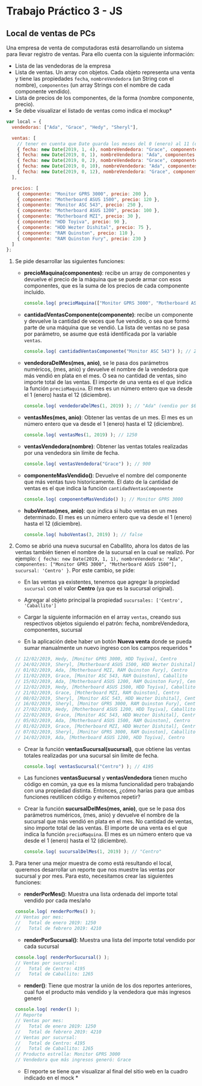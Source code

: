 # Trabajo Práctico 3 - JS

## Local de ventas de PCs

Una empresa de venta de computadoras está desarrollando un sistema para llevar registro de ventas. Para ello cuenta con la siguiente información:

  * Lista de las vendedoras de la empresa
  * Lista de ventas. Un array con objetos. Cada objeto representa una venta y tiene las propiedades `fecha`, `nombreVendedora` (un String con el nombre), `componentes` (un array Strings con el nombre de cada componente vendido).
  * Lista de precios de los componentes, de la forma (nombre componente, precio).
  * Se debe visualizar el listado de ventas como indica el mockup*

```js
var local = {
  vendedoras: ["Ada", "Grace", "Hedy", "Sheryl"],

  ventas: [
    // tener en cuenta que Date guarda los meses del 0 (enero) al 11 (diciembre)
    { fecha: new Date(2019, 1, 4), nombreVendedora: "Grace", componentes: ["Monitor GPRS 3000", "Motherboard ASUS 1500"] },
    { fecha: new Date(2019, 0, 1), nombreVendedora: "Ada", componentes: ["Monitor GPRS 3000", "Motherboard ASUS 1500"] },
    { fecha: new Date(2019, 0, 2), nombreVendedora: "Grace", componentes: ["Monitor ASC 543", "Motherboard MZI"] },
    { fecha: new Date(2019, 0, 10), nombreVendedora: "Ada", componentes: ["Monitor ASC 543", "Motherboard ASUS 1200"] },
    { fecha: new Date(2019, 0, 12), nombreVendedora: "Grace", componentes: ["Monitor GPRS 3000", "Motherboard ASUS 1200"] }
  ],

  precios: [
    { componente: "Monitor GPRS 3000", precio: 200 },
    { componente: "Motherboard ASUS 1500", precio: 120 },
    { componente: "Monitor ASC 543", precio: 250 },
    { componente: "Motherboard ASUS 1200", precio: 100 },
    { componente: "Motherboard MZI", precio: 30 },
    { componente: "HDD Toyiva", precio: 90 },
    { componente: "HDD Wezter Dishital", precio: 75 },
    { componente: "RAM Quinston", precio: 110 },
    { componente: "RAM Quinston Fury", precio: 230 }
  ]
};
```

1. Se pide desarrollar las siguientes funciones:
    * **precioMaquina(componentes)**: recibe un array de componentes y devuelve el precio de la máquina que se puede armar con esos componentes, que es la suma de los precios de cada componente incluido.
      ```js
      console.log( precioMaquina(["Monitor GPRS 3000", "Motherboard ASUS 1500"]) ); // 320 ($200 del monitor + $120 del motherboard)
      ```

    * **cantidadVentasComponente(componente)**: recibe un componente y devuelve la cantidad de veces que fue vendido, o sea que formó parte de una máquina que se vendió. La lista de ventas no se pasa por parámetro, se asume que está identificada por la variable `ventas`.
      ```js
      console.log( cantidadVentasComponente("Monitor ASC 543") ); // 2
      ```

    * **vendedoraDelMes(mes, anio)**, se le pasa dos parámetros numéricos, (mes, anio) y devuelve el nombre de la vendedora que más vendió en plata en el mes. O sea no cantidad de ventas, sino importe total de las ventas. El importe de una venta es el que indica la función `precioMaquina`. El mes es un número entero que va desde el 1 (enero) hasta el 12 (diciembre).
      ```js
      console.log( vendedoraDelMes(1, 2019) ); // "Ada" (vendio por $670, una máquina de $320 y otra de $350)
      ```

    * **ventasMes(mes, anio)**: Obtener las ventas de un mes. El mes es un número entero que va desde el 1 (enero) hasta el 12 (diciembre).
      ```js
      console.log( ventasMes(1, 2019) ); // 1250
      ```

    * **ventasVendedora(nombre)**: Obtener las ventas totales realizadas por una vendedora sin límite de fecha.
      ```js
      console.log( ventasVendedora("Grace") ); // 900
      ```

    * **componenteMasVendido()**: Devuelve el nombre del componente que más ventas tuvo historicamente. El dato de la cantidad de ventas es el que indica la función `cantidadVentasComponente`
      ```js
      console.log( componenteMasVendido() ); // Monitor GPRS 3000
      ```

    * **huboVentas(mes, anio)**: que indica si hubo ventas en un mes determinado. El mes es un número entero que va desde el 1 (enero) hasta el 12 (diciembre).
      ```js
      console.log( huboVentas(3, 2019) ); // false
      ```


2. Como se abrió una nueva sucursal en Caballito, ahora los datos de las ventas también tienen el nombre de la sucursal en la cual se realizó. Por ejemplo: `{ fecha: new Date(2019, 1, 1), nombreVendedora: "Ada", componentes: ["Monitor GPRS 3000", "Motherboard ASUS 1500"], sucursal: 'Centro' }`. Por este cambio, se pide:
    * En las ventas ya existentes, tenemos que agregar la propiedad `sucursal` con el valor **Centro** (ya que es la sucursal original).

    * Agregar al objeto principal la propiedad `sucursales: ['Centro', 'Caballito']`

    * Cargar la siguiente información en el array `ventas`, creando sus respectivos objetos siguiendo el patrón: fecha, nombreVendedora, componentes, sucursal

    * En la aplicación debe haber un botón **Nueva venta** donde se pueda sumar manualmente un nuevo ingreso con los campos requeridos *

    ```js
    // 12/02/2019, Hedy, [Monitor GPRS 3000, HDD Toyiva], Centro
    // 24/02/2019, Sheryl, [Motherboard ASUS 1500, HDD Wezter Dishital], Caballito
    // 01/02/2019, Ada, [Motherboard MZI, RAM Quinston Fury], Centro
    // 11/02/2019, Grace, [Monitor ASC 543, RAM Quinston], Caballito
    // 15/02/2019, Ada, [Motherboard ASUS 1200, RAM Quinston Fury], Centro
    // 12/02/2019, Hedy, [Motherboard ASUS 1500, HDD Toyiva], Caballito
    // 21/02/2019, Grace, [Motherboard MZI, RAM Quinston], Centro
    // 08/02/2019, Sheryl, [Monitor ASC 543, HDD Wezter Dishital], Centro
    // 16/02/2019, Sheryl, [Monitor GPRS 3000, RAM Quinston Fury], Centro
    // 27/02/2019, Hedy, [Motherboard ASUS 1200, HDD Toyiva], Caballito
    // 22/02/2019, Grace, [Monitor ASC 543, HDD Wezter Dishital], Centro
    // 05/02/2019, Ada, [Motherboard ASUS 1500, RAM Quinston], Centro
    // 01/02/2019, Grace, [Motherboard MZI, HDD Wezter Dishital], Centro
    // 07/02/2019, Sheryl, [Monitor GPRS 3000, RAM Quinston], Caballito
    // 14/02/2019, Ada, [Motherboard ASUS 1200, HDD Toyiva], Centro
    ```

    * Crear la función **ventasSucursal(sucursal)**, que obtiene las ventas totales realizadas por una sucursal sin límite de fecha.
      ```js
      console.log( ventasSucursal("Centro") ); // 4195
      ```

    * Las funciones **ventasSucursal** y **ventasVendedora** tienen mucho código en común, ya que es la misma funcionalidad pero trabajando con una propiedad distinta. Entonces, ¿cómo harías para que ambas funciones reutilicen código y evitemos repetir?

    * Crear la función **sucursalDelMes(mes, anio)**, que se le pasa dos parámetros numéricos, (mes, anio) y devuelve el nombre de la sucursal que más vendió en plata en el mes. No cantidad de ventas, sino importe total de las ventas. El importe de una venta es el que indica la función `precioMaquina`. El mes es un número entero que va desde el 1 (enero) hasta el 12 (diciembre).
      ```js
      console.log( sucursalDelMes(1, 2019) ); // "Centro"
      ```

3. Para tener una mejor muestra de como está resultando el local, queremos desarrollar un reporte que nos muestre las ventas por sucursal y por mes. Para esto, necesitamos crear las siguientes funciones:
    * **renderPorMes()**: Muestra una lista ordenada del importe total vendido por cada mes/año
    ```js
    console.log( renderPorMes() );
    // Ventas por mes:
    //   Total de enero 2019: 1250
    //   Total de febrero 2019: 4210
    ```

    * **renderPorSucursal()**: Muestra una lista del importe total vendido por cada sucursal
    ```js
    console.log( renderPorSucursal() );
    // Ventas por sucursal:
    //   Total de Centro: 4195
    //   Total de Caballito: 1265
    ```

    * **render()**: Tiene que mostrar la unión de los dos reportes anteriores, cual fue el producto más vendido y la vendedora que más ingresos generó
    ```js
    console.log( render() );
    // Reporte
    // Ventas por mes:
    //   Total de enero 2019: 1250
    //   Total de febrero 2019: 4210
    // Ventas por sucursal:
    //   Total de Centro: 4195
    //   Total de Caballito: 1265
    // Producto estrella: Monitor GPRS 3000
    // Vendedora que más ingresos generó: Grace
    ```

    * El reporte se tiene que visualizar al final del sitio web en la cuadro indicado en el mock *
